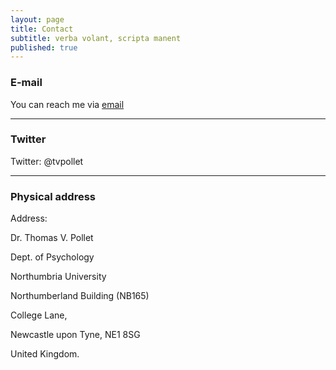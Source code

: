 ```yaml
---
layout: page
title: Contact
subtitle: verba volant, scripta manent
published: true
---
```


### E-mail

You can reach me via [email](mailto:thomas.pollet@northumbria.ac.uk)

---
### Twitter

Twitter: @tvpollet

---
### Physical address

Address:

Dr. Thomas V. Pollet

Dept. of Psychology

Northumbria University

Northumberland Building (NB165)

College Lane,

Newcastle upon Tyne, NE1 8SG

United Kingdom.
